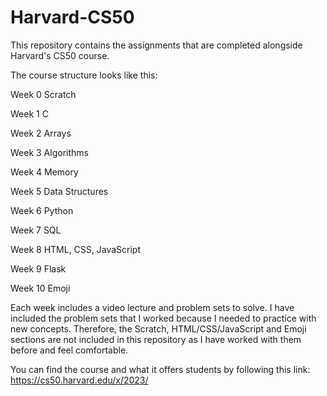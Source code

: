 # Harvard-CS50
This repository contains the assignments that are completed alongside Harvard's CS50 course.

The course structure looks like this:

Week 0 Scratch

Week 1 C

Week 2 Arrays

Week 3 Algorithms

Week 4 Memory

Week 5 Data Structures

Week 6 Python

Week 7 SQL

Week 8 HTML, CSS, JavaScript

Week 9 Flask

Week 10 Emoji

Each week includes a video lecture and problem sets to solve. I have included the problem sets that I worked because I needed to practice with new concepts. Therefore, the Scratch, HTML/CSS/JavaScript and Emoji sections are not included in this repository as I have worked with them before and feel comfortable.

You can find the course and what it offers students by following this link: https://cs50.harvard.edu/x/2023/
